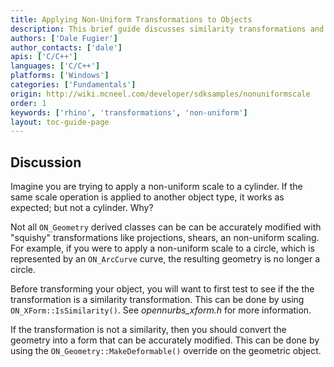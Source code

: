 ```yaml
---
title: Applying Non-Uniform Transformations to Objects
description: This brief guide discusses similarity transformations and how to use them on objects.
authors: ['Dale Fugier']
author_contacts: ['dale']
apis: ['C/C++']
languages: ['C/C++']
platforms: ['Windows']
categories: ['Fundamentals']
origin: http://wiki.mcneel.com/developer/sdksamples/nonuniformscale
order: 1
keywords: ['rhino', 'transformations', 'non-uniform']
layout: toc-guide-page
---
```


 
## Discussion

Imagine you are trying to apply a non-uniform scale to a cylinder.  If the same scale operation is applied to another object type, it works as expected; but not a cylinder.  Why?

Not all `ON_Geometry` derived classes can be can be accurately modified with "squishy" transformations like projections, shears, an non-uniform scaling.  For example, if you were to apply a non-uniform scale to a circle, which is represented by an `ON_ArcCurve` curve, the resulting geometry is no longer a circle.

Before transforming your object, you will want to first test to see if the the transformation is a similarity transformation.  This can be done by using `ON_XForm::IsSimilarity()`.  See *opennurbs_xform.h* for more information.

If the transformation is not a similarity, then you should convert the geometry into a form that can be accurately modified.  This can be done by using the `ON_Geometry::MakeDeformable()` override on the geometric object.
